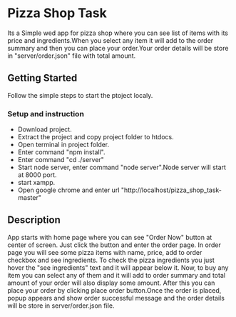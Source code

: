 # Pizza Shop Task

Its a Simple wed app for pizza shop where you can see list of items with its price and ingredients.When you select any item it will add to the order summary and then you can place your order.Your order details will be store in "server/order.json" file with total amount.

## Getting Started

Follow the simple steps to start the ptoject localy.

### Setup and instruction

* Download project.
* Extract the project and copy project folder to htdocs.
* Open terminal in project folder.
* Enter command "npm install".
* Enter command "cd ./server" 
* Start node server, enter command "node server".Node server will start at 8000 port.  
* start xampp.
* Open google chrome and enter url "http://localhost/pizza_shop_task-master"

## Description

App starts with home page where you can see "Order Now" button at center of screen. Just click the button and enter the order page. In order page you will see some pizza items with name, price, add to order checkbox and see ingredients. To check the pizza ingredients you just hover the "see ingredients" text and it will appear below it. Now, to buy any item you can select any of them and it will add to order summary and total amount of your order will also display some amount. After this you can place your order by clicking place order button.Once the order is placed, popup appears and show order successful message and the order details will be store in server/order.json file.

